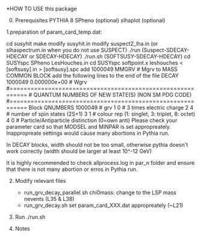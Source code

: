 *HOW TO USE this package

0. Prerequisites
   PYTHIA 8
   SPheno (optional)
   slhaplot (optional)

1.preparation of param_card_temp.dat:

   <Using SUSYHIT>
     cd susyhit
     make
     modify susyhit.in
     modify suspect2_lha.in (or slhaspectrum.in when you do not use SUSPECT)
     ./run (Suspect-SDECAY-HDECAY or SDECAY-HDECAY)
     ./run.sh (SOFTSUSY-SDECAY-HDECAY)

   <Using SPheno>
     cd SUSYspc
     SPheno LesHouches.in

   <Using SOFTSUSY>
     cd SUSYspc
     softpoint.x leshouches < [softsusy].in > [softsusy].spc

   <modify output SLHA file>
     add 1000049 MMGRV # Mgrv to MASS COMMON BLOCK
     add the following lines to the end of the file
       DECAY 1000049 0.000000e+00 # Wgrv
       #===========================================================
       # QUANTUM NUMBERS OF NEW STATE(S) (NON SM PDG CODE)
       #===========================================================
       Block QNUMBERS 1000049  # grv
               1 0  # 3 times electric charge
               2 4  # number of spin states (2S+1)
               3 1  # colour rep (1: singlet, 3: triplet, 8: octet)
               4 0  # Particle/Antiparticle distinction (0=own anti)

   <Comments>
    Please check your parameter card so that MODSEL and MINPAR is set 
   appropreately. Inappropreate settings would cause many abortions in
   Pythia run.

   In DECAY blocks, width should not be too small, otherwise pythia 
   doesn't work correctly (width should be larger at least 10^-12 GeV)

   It is highly recommended to check allprocess.log in par_n folder and 
   ensure that there is not many abortion or erros in Pythia run. 


2. Modify relevant files
   * run_grv_decay_parallel.sh
      chi0mass: change to the LSP mass
      nevents (L35 & L38)
   * run_grv_decay.sh
      set param_card_XXX.dat appropreately (~L21)


3. Run
   ./run.sh


4. Notes

